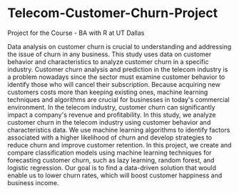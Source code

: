 # Telecom-Customer-Churn-Project
Project for the Course - BA with R at UT Dallas

Data analysis on customer churn is crucial to understanding and addressing the issue of churn in any business. This study uses data on customer behavior and characteristics to analyze customer churn in a specific industry.
Customer churn analysis and prediction in the telecom industry is a problem nowadays since the sector must examine customer behavior to identify those who will cancel their subscription. Because acquiring new customers costs more than keeping existing ones, machine learning techniques and algorithms are crucial for businesses in today's commercial environment. 
In the telecom industry, customer churn can significantly impact a company's revenue and profitability. In this study, we analyze customer churn in the telecom industry using customer behavior and characteristics data. We use machine learning algorithms to identify factors associated with a higher likelihood of churn and develop strategies to reduce churn and improve customer retention.
In this project, we create and compare classification models using machine learning techniques for forecasting customer churn, such as lazy learning, random forest, and logistic regression. 
Our goal is to find a data-driven solution that would enable us to lower churn rates, which will boost customer happiness and business income.


